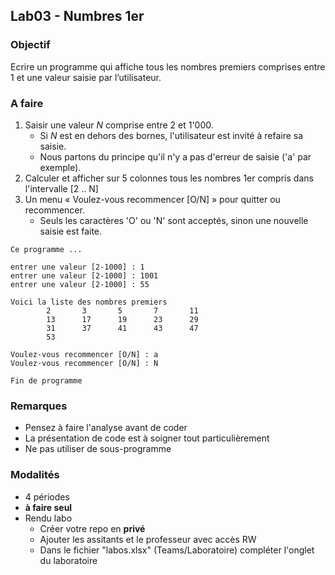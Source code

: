 ## Lab03 - Numbres 1er

### Objectif
Ecrire un programme qui affiche tous les nombres premiers comprises entre 1 et une valeur saisie par l’utilisateur.

### A faire
1. Saisir une valeur _N_ comprise entre 2 et 1'000.
	- Si _N_ est en dehors des bornes, l'utilisateur est invité à refaire sa saisie.
	- Nous partons du principe qu'il n'y a pas d'erreur de saisie ('a' par exemple).
2. Calculer et afficher sur 5 colonnes tous les nombres 1er compris dans l'intervalle [2 .. N]
3. Un menu « Voulez-vous recommencer [O/N] » pour quitter ou recommencer.
	- Seuls les caractères 'O' ou 'N' sont acceptés, sinon une nouvelle saisie est faite.

~~~
Ce programme ...

entrer une valeur [2-1000] : 1 
entrer une valeur [2-1000] : 1001
entrer une valeur [2-1000] : 55

Voici la liste des nombres premiers
        2       3       5       7       11 
        13      17      19      23      29 
        31      37      41      43      47 
        53 

Voulez-vous recommencer [O/N] : a
Voulez-vous recommencer [O/N] : N

Fin de programme
~~~

### Remarques
- Pensez à faire l'analyse avant de coder
- La présentation de code est à soigner tout particulièrement
- Ne pas utiliser de sous-programme

### Modalités
- 4 périodes
- **à faire seul**
- Rendu labo
	- Créer votre repo en **privé**
	- Ajouter les assitants et le professeur avec accès RW
	- Dans le fichier "labos.xlsx" (Teams/Laboratoire) compléter l'onglet du laboratoire
